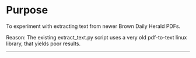 # Purpose

To experiment with extracting text from newer Brown Daily Herald PDFs.

Reason: The existing extract_text.py script uses a very old pdf-to-text linux library, that yields poor results.

---